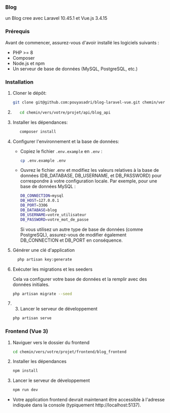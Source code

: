 ### Blog
un Blog cree avec Laravel 10.45.1 et Vue.js 3.4.15
### Prérequis
Avant de commencer, assurez-vous d'avoir installé les logiciels suivants :

- PHP >= 8
- Composer
- Node.js et npm
- Un serveur de base de données (MySQL, PostgreSQL, etc.)
### Installation
1. Cloner le dépôt:
   ```bash
   git clone git@github.com:pouyasadri/blog-laravel-vue.git chemin/vers/votre/projet
    ```
2. ```bash
      cd chemin/vers/votre/projet/api/blog_api
    ```
3. Installer les dépendances:
      ````bash
         composer install
4. Configurer l'environnement et la base de données:
   - Copiez le fichier `.env.example` en `.env` :
     ```bash
     cp .env.example .env
     ```
   -  Ouvrez le fichier .env et modifiez les valeurs relatives à la base de données (DB_DATABASE, DB_USERNAME, et DB_PASSWORD) pour correspondre à votre configuration locale. Par exemple, pour une base de        données MySQL :
         ```bash
         DB_CONNECTION=mysql
         DB_HOST=127.0.0.1
         DB_PORT=3306
         DB_DATABASE=blog
         DB_USERNAME=votre_utilisateur
         DB_PASSWORD=votre_mot_de_passe
         ```
      Si vous utilisez un autre type de base de données (comme PostgreSQL), assurez-vous de modifier également DB_CONNECTION et DB_PORT en conséquence.
5. Générer une clé d'application
     ```bash
       php artisan key:generate
     ```
6. Exécuter les migrations et les seeders

   Cela va configurer votre base de données et la remplir avec des données initiales.
      ```bash
      php artisan migrate --seed
      ```
7. 3. Lancer le serveur de développement
   ```bash
   php artisan serve
   ```
### Frontend (Vue 3)
1. Naviguer vers le dossier du frontend
   ```bash
   cd chemin/vers/votre/projet/frontend/blog_frontend
   ```
2. Installer les dépendances
   ```bash
   npm install
   ```
3. Lancer le serveur de développement
   ```bash
   npm run dev
   ```
- Votre application frontend devrait maintenant être accessible à l'adresse indiquée dans la console (typiquement http://localhost:5137).
   
